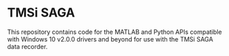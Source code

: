 # TMSi SAGA #

This repository contains code for the MATLAB and Python APIs compatible with Windows 10 v2.0.0 drivers and beyond for use with the TMSi SAGA data recorder.
